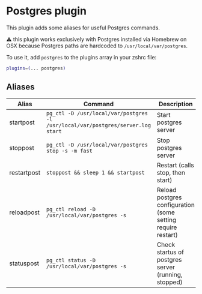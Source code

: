 # Postgres plugin

This plugin adds some aliases for useful Postgres commands.

:warning: this plugin works exclusively with Postgres installed via Homebrew on OSX because Postgres paths are hardcoded
to `/usr/local/var/postgres`.

To use it, add `postgres` to the plugins array in your zshrc file:

```zsh
plugins=(... postgres)
```

## Aliases

| Alias       | Command                                                                         | Description                                                 |
|-------------|---------------------------------------------------------------------------------|-------------------------------------------------------------|
| startpost   | `pg_ctl -D /usr/local/var/postgres -l /usr/local/var/postgres/server.log start` | Start postgres server                                       |
| stoppost    | `pg_ctl -D /usr/local/var/postgres stop -s -m fast`                             | Stop postgres server                                        |
| restartpost | `stoppost && sleep 1 && startpost`                                              | Restart (calls stop, then start)                            |
| reloadpost  | `pg_ctl reload -D /usr/local/var/postgres -s`                                   | Reload postgres configuration (some setting require restart)|
| statuspost  | `pg_ctl status -D /usr/local/var/postgres -s`                                   | Check startus of postgres server (running, stopped)         |
